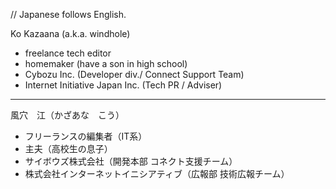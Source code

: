 // Japanese follows English.

Ko Kazaana (a.k.a. windhole)

- freelance tech editor
- homemaker (have a son in high school)
- Cybozu Inc. (Developer div./ Connect Support Team)
- Internet Initiative Japan Inc. (Tech PR / Adviser)


-----
風穴　江（かざあな　こう）

- フリーランスの編集者（IT系）
- 主夫（高校生の息子）
- サイボウズ株式会社（開発本部 コネクト支援チーム）
- 株式会社インターネットイニシアティブ（広報部 技術広報チーム）


